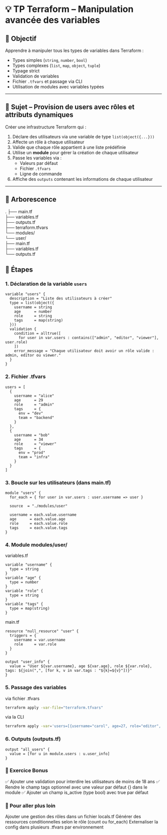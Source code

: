 # 💡 TP Terraform – Manipulation avancée des variables

## 🎯 Objectif

Apprendre à manipuler tous les types de variables dans Terraform :

- Types simples (`string`, `number`, `bool`)
- Types complexes (`list`, `map`, `object`, `tuple`)
- Typage strict
- Validation de variables
- Fichier `.tfvars` et passage via CLI
- Utilisation de modules avec variables typées

---

## 🧩 Sujet – Provision de users avec rôles et attributs dynamiques

Créer une infrastructure Terraform qui :

1. Déclare des utilisateurs via une variable de type `list(object({...}))`
2. Affecte un rôle à chaque utilisateur
3. Valide que chaque rôle appartient à une liste prédéfinie
4. Utilise un **module** pour gérer la création de chaque utilisateur
5. Passe les variables via :
   - Valeurs par défaut
   - Fichier `.tfvars`
   - Ligne de commande
6. Affiche des `outputs` contenant les informations de chaque utilisateur

---

## 📁 Arborescence

.
├── main.tf<br>
├── variables.tf<br>
├── outputs.tf<br>
├── terraform.tfvars<br>
└── modules/<br>
    └── user/<br>
        ├── main.tf<br>
        ├── variables.tf<br>
        └── outputs.tf<br>

## 🔧 Étapes

### 1. Déclaration de la variable `users`

```hcl
variable "users" {
  description = "Liste des utilisateurs à créer"
  type = list(object({
    username = string
    age      = number
    role     = string
    tags     = map(string)
  }))
  validation {
    condition = alltrue([
      for user in var.users : contains(["admin", "editor", "viewer"], user.role)
    ])
    error_message = "Chaque utilisateur doit avoir un rôle valide : admin, editor ou viewer."
  }
}
```

### 2. Fichier .tfvars 

```hcl
users = [
  {
    username = "alice"
    age      = 29
    role     = "admin"
    tags     = {
      env = "dev"
      team = "backend"
    }
  },
  {
    username = "bob"
    age      = 34
    role     = "viewer"
    tags     = {
      env = "prod"
      team = "infra"
    }
  }
]
```

### 3. Boucle sur les utilisateurs (dans main.tf)

```hcl
module "users" {
  for_each = { for user in var.users : user.username => user }

  source  = "./modules/user"

  username = each.value.username
  age      = each.value.age
  role     = each.value.role
  tags     = each.value.tags
}
```

### 4. Module modules/user/

variables.tf 
```hcl
variable "username" {
  type = string
}
variable "age" {
  type = number
}
variable "role" {
  type = string
}
variable "tags" {
  type = map(string)
}
```

main.tf
```hcl
resource "null_resource" "user" {
  triggers = {
    username = var.username
    role     = var.role
  }
}

output "user_info" {
  value = "User ${var.username}, age ${var.age}, role ${var.role}, tags: ${join(",", [for k, v in var.tags : "${k}=${v}"])}"
}
```

### 5. Passage des variables
via fichier .tfvars
```sh
terraform apply -var-file="terraform.tfvars"
```

via la CLI 
```sh
terraform apply -var='users=[{username="carol", age=27, role="editor", tags={env="stage", team="data"}}]'
```

### 6. Outputs (outputs.tf)
```hcl
output "all_users" {
  value = [for u in module.users : u.user_info]
}
```

### 🧪 Exercice Bonus

✅ Ajouter une validation pour interdire les utilisateurs de moins de 18 ans
✅ Rendre le champ tags optionnel avec une valeur par défaut {} dans le module
✅ Ajouter un champ is_active (type bool) avec true par défaut

### 🚀 Pour aller plus loin

Ajouter une gestion des rôles dans un fichier locals.tf
Générer des ressources conditionnelles selon le rôle (count ou for_each)
Externaliser la config dans plusieurs .tfvars par environnement


